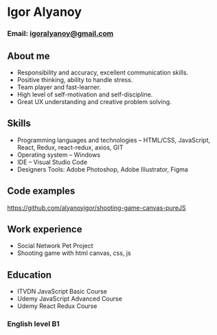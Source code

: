 # Igor Alyanoy
### Email: igoralyanoy@gmail.com
## About me
* Responsibility and accuracy, excellent communication skills.
* Positive thinking, ability to handle stress.
* Team player and fast-learner.
* High level of self-motivation and self-discipline.
* Great UX understanding and creative problem solving.
## Skills
* Programming languages and technologies – HTML/CSS, JavaScript, React,  Redux, react-redux, axios, GIT
* Operating system – Windows
* IDE – Visual Studio Code
* Designers Tools: Adobe Photoshop, Adobe Illustrator, Figma
## Code examples
https://github.com/alyanoyigor/shooting-game-canvas-pureJS
## Work experience
* Social Network Pet Project
* Shooting game with html canvas, css, js
## Education
* ITVDN JavaScript Basic Course
* Udemy JavaScript Advanced Course
* Udemy React Redux Course
### English level B1